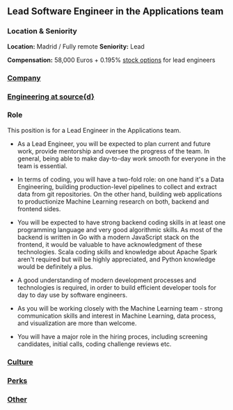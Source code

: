 Lead Software Engineer in the Applications team
------------------------------------------

### Location & Seniority

**Location:** Madrid / Fully remote
**Seniority:** Lead

**Compensation:** 58,000 Euros + 0.195% [stock options](https://github.com/src-d/guide/blob/master/talent/esop.md) for lead engineers

### [Company](../company-section.md)

### [Engineering at source{d}](../engineering-section.md)

### Role

This position is for a Lead Engineer in the Applications team.

- As a Lead Engineer, you will be expected to plan current and future work, provide mentorship and oversee the progress of the team. In general, being able to make day-to-day work smooth for everyone in the team is essential.

- In terms of coding, you will have a two-fold role: on one hand it's a Data Engineering, building production-level pipelines to collect and extract data from git repositories. On the other hand, building web applications to productionize Machine Learning research on both, backend and frontend sides.

- You will be expected to have strong backend coding skills in at least one programming language and very good algorithmic skills. As most of the backend is written in Go with a modern JavaScript stack on the frontend, it would be valuable to have acknowledgment of these technologies. Scala coding skills and knowledge about Apache Spark aren't required but will be highly appreciated, and Python knowledge would be definitely a plus.

- A good understanding of modern development processes and technologies is required, in order to build efficient developer tools for day to day use by software engineers.

- As you will be working closely with the Machine Learning team - strong communication skills and interest in Machine Learning, data process, and visualization are more than welcome.

- You will have a major role in the hiring proces, including screening candidates, initial calls, coding challenge reviews etc.

### [Culture](../culture-section.md)

### [Perks](../perks-section.md)

### [Other](../other-section.md)
